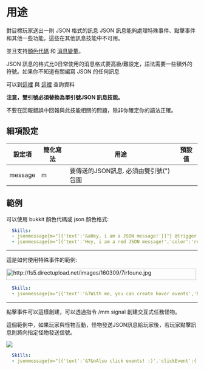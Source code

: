 用途
======================

對目標玩家送出一則 JSON 格式的訊息
JSON 訊息能夠處理特殊事件、點擊事件和其他一些功能，這些在其他訊息技能中不可用。

並且支持[顏色代碼](/databases/misc/colorcodes) 和 [消息變量](/skills/stringvariables)。

JSON 訊息的格式比0日常使用的消息格式要高級/難設定，語法需要一些額外的符號。如果你不知道有關編寫 JSON 的任何訊息

可以到[這裡](https://www.minecraftjson.com/) 與 [這裡](http://minecraft.tools/en/tellraw.php) 查詢資料

**注意，雙引號必須替換為單引號JSON 訊息技能。**

不要在回報錯誤中回報與此技能相關的問題，除非你確定你的語法正確。

細項設定
----------

| 設定項 | 簡化寫法 | 用途 | 預設值 |
|-----------|---------|-|---------|
| message   | m   | 要傳送的JSON訊息. 必須由雙引號(")包圍 | |

  

範例
--------

可以使用 bukkit 顏色代碼或 json 顏色格式:  
```yml
  Skills:
  - jsonmessage{m="[{'text':'&aHey, i am a JSON message!'}]"} @trigger ~onInteract
  - jsonmessage{m="[{'text':'Hey, i am a red JSON message!','color':'red'}]"} @trigger ~onInteract
```

---------

這是如何使用特殊事件的範例:  
  
<img src="http://fs5.directupload.net/images/160309/7irfoune.jpg" width="500" height="30" alt="http://fs5.directupload.net/images/160309/7irfoune.jpg" />

```yml
  Skills:
  - jsonmessage{m="[{'text':'&7With me, you can create hover events','hoverEvent':{'action':'show_text','value':{'text':'&aI am a hover event :)'}}}]"} @trigger ~onInteract
```

---------

點擊事件可以這樣創建，可以透過指令 /mm signal 創建交互式任務怪物。

這個範例中，如果玩家與怪物互動，怪物發送JSON訊息給玩家後，若玩家點擊訊息則將向指定怪物發送信號。
  
![](http://fs5.directupload.net/images/160309/gjxvhpd8.jpg)
```yml
  Skills:
  - jsonmessage{m="[{'text':'&7&nAlso click events! :)','clickEvent':{'action':'run_command','value':'/mm signal <mob.uuid> <signal>'}}]"} @trigger ~onInteract
```